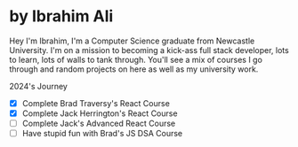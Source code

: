 # by Ibrahim Ali

Hey I'm Ibrahim, I'm a Computer Science graduate from Newcastle University. I'm on a mission to becoming a kick-ass full stack developer, lots to learn, lots of walls to tank through. You'll see a mix of courses I go through and random projects on here as well as my university work. 

2024's Journey
- [x] Complete Brad Traversy's React Course
- [x] Complete Jack Herrington's React Course
- [ ] Complete Jack's Advanced React Course
- [ ] Have stupid fun with Brad's JS DSA Course

